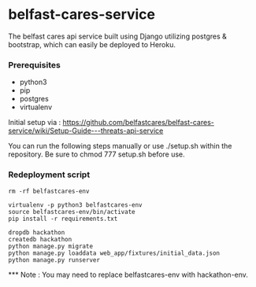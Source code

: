# belfast-cares-service

The belfast cares api service built using Django utilizing postgres & bootstrap, which can easily be deployed to Heroku.

### Prerequisites
- python3
- pip
- postgres
- virtualenv

Initial setup via : https://github.com/belfastcares/belfast-cares-service/wiki/Setup-Guide---threats-api-service

You can run the following steps manually or use ./setup.sh within the repository. Be sure to chmod 777 setup.sh before use.

### Redeployment script
```
rm -rf belfastcares-env

virtualenv -p python3 belfastcares-env
source belfastcares-env/bin/activate
pip install -r requirements.txt

dropdb hackathon
createdb hackathon
python manage.py migrate
python manage.py loaddata web_app/fixtures/initial_data.json
python manage.py runserver
```

*** Note : You may need to replace belfastcares-env with hackathon-env.
